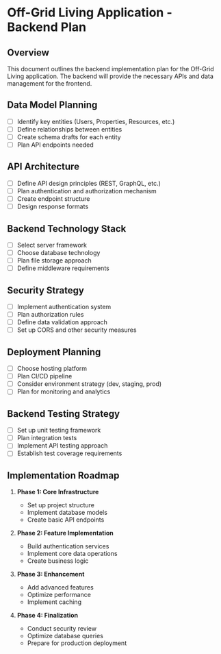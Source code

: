 # Off-Grid Living Application - Backend Plan

## Overview
This document outlines the backend implementation plan for the Off-Grid Living application. The backend will provide the necessary APIs and data management for the frontend.

## Data Model Planning
- [ ] Identify key entities (Users, Properties, Resources, etc.)
- [ ] Define relationships between entities
- [ ] Create schema drafts for each entity
- [ ] Plan API endpoints needed

## API Architecture
- [ ] Define API design principles (REST, GraphQL, etc.)
- [ ] Plan authentication and authorization mechanism
- [ ] Create endpoint structure
- [ ] Design response formats

## Backend Technology Stack
- [ ] Select server framework
- [ ] Choose database technology
- [ ] Plan file storage approach
- [ ] Define middleware requirements

## Security Strategy
- [ ] Implement authentication system
- [ ] Plan authorization rules
- [ ] Define data validation approach
- [ ] Set up CORS and other security measures

## Deployment Planning
- [ ] Choose hosting platform
- [ ] Plan CI/CD pipeline
- [ ] Consider environment strategy (dev, staging, prod)
- [ ] Plan for monitoring and analytics

## Backend Testing Strategy
- [ ] Set up unit testing framework
- [ ] Plan integration tests
- [ ] Implement API testing approach
- [ ] Establish test coverage requirements

## Implementation Roadmap

1. **Phase 1: Core Infrastructure**
   - Set up project structure
   - Implement database models
   - Create basic API endpoints

2. **Phase 2: Feature Implementation**
   - Build authentication services
   - Implement core data operations
   - Create business logic

3. **Phase 3: Enhancement**
   - Add advanced features
   - Optimize performance
   - Implement caching

4. **Phase 4: Finalization**
   - Conduct security review
   - Optimize database queries
   - Prepare for production deployment
